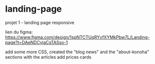 # landing-page
projet 1 - landing page responsive

lien du figma: https://www.figma.com/design/1spNTCTUqRYvfXYMkPbw7L/Landing-page?t=DAeNDCyjaCsTASso-1

add some more CSS, created the "blog news" and the "about-konoha" sections with the articles
add prices cards
